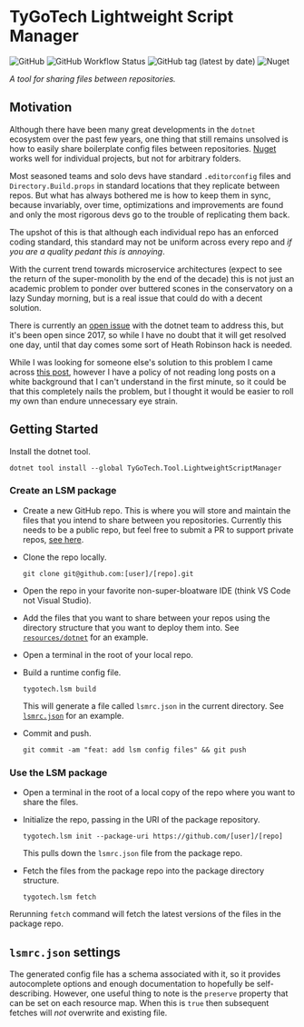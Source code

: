 # TyGoTech Lightweight Script Manager

![GitHub](https://img.shields.io/github/license/TyGoTech/tool-lightweight.script.manager) ![GitHub Workflow Status](https://img.shields.io/github/workflow/status/TyGoTech/tool-lightweight.script.manager/publish)
![GitHub tag (latest by date)](https://img.shields.io/github/v/tag/TyGoTech/tool-lightweight.script.manager) ![Nuget](https://img.shields.io/nuget/v/TyGoTech.Tool.LightweightScriptManager)

*A tool for sharing files between repositories.*

## Motivation

Although there have been many great developments in the `dotnet` ecosystem over the past few years, one thing that still remains unsolved is how to easily share boilerplate config files between repositories. [Nuget](https://www.nuget.org/) works well for individual projects, but not for arbitrary folders.

Most seasoned teams and solo devs have standard `.editorconfig` files and `Directory.Build.props` in standard locations that they replicate between repos. But what has always bothered me is how to keep them in sync, because invariably, over time, optimizations and improvements are found and only the most rigorous devs go to the trouble of replicating them back.

The upshot of this is that although each individual repo has an enforced coding standard, this standard may not be uniform across every repo and *if you are a quality pedant this is annoying*.

With the current trend towards microservice architectures (expect to see the return of the super-monolith by the end of the decade) this is not just an academic problem to ponder over buttered scones in the conservatory on a lazy Sunday morning, but is a real issue that could do with a decent solution.

There is currently an [open issue](https://github.com/dotnet/roslyn/issues/19028) with the dotnet team to address this, but it's been open since 2017, so while I have no doubt that it will get resolved one day, until that day comes some sort of Heath Robinson hack is needed.

While I was looking for someone else's solution to this problem I came across [this post](https://devzone.channeladam.com/notebooks/languages/dotnet/editorconfig-distribution/), however I have a policy of not reading long posts on a white background that I can't understand in the first minute, so it could be that this completely nails the problem, but I thought it would be easier to roll my own than endure unnecessary eye strain.

## Getting Started

Install the dotnet tool.
  
```[bash]
dotnet tool install --global TyGoTech.Tool.LightweightScriptManager
```

### Create an LSM package

- Create a new GitHub repo. This is where you will store and maintain the files that you intend to share between you repositories. Currently this needs to be a public repo, but feel free to submit a PR to support private repos, [see here](https://gist.github.com/MaximRouiller/74ae40aa994579393f52747e78f26441).
- Clone the repo locally.

    ```[bash]
    git clone git@github.com:[user]/[repo].git
    ```

- Open the repo in your favorite non-super-bloatware IDE (think VS Code not Visual Studio).
- Add the files that you want to share between your repos using the directory structure that you want to deploy them into. See [`resources/dotnet`](https://github.com/TyGoTech/tool-lightweight.script.manager/tree/main/resources/dotnet) for an example.
- Open a terminal in the root of your local repo.
- Build a runtime config file.

    ```[bash]
    tygotech.lsm build
    ```

    This will generate a file called `lsmrc.json` in the current directory. See [`lsmrc.json`](https://github.com/TyGoTech/tool-lightweight.script.manager/blob/main/resources/dotnet/lsmrc.json) for an example.
- Commit and push.

    ```[bash]
    git commit -am "feat: add lsm config files" && git push
    ```

### Use the LSM package

- Open a terminal in the root of a local copy of the repo where you want to share the files.
- Initialize the repo, passing in the URI of the package repository.

    ```[bash]
    tygotech.lsm init --package-uri https://github.com/[user]/[repo]
    ```

    This pulls down the `lsmrc.json` file from the package repo.
- Fetch the files from the package repo into the package directory structure.

    ```[bash]
    tygotech.lsm fetch
    ```

Rerunning `fetch` command will fetch the latest versions of the files in the package repo.

## `lsmrc.json` settings

The generated config file has a schema associated with it, so it provides autocomplete options and enough documentation to hopefully be self-describing. However, one useful thing to note is the `preserve` property that can be set on each resource map. When this is `true` then subsequent fetches will *not* overwrite and existing file.
